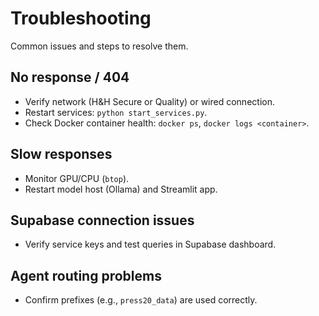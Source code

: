 # Troubleshooting

Common issues and steps to resolve them.

## No response / 404
- Verify network (H&H Secure or Quality) or wired connection.
- Restart services: `python start_services.py`.
- Check Docker container health: `docker ps`, `docker logs <container>`.

## Slow responses
- Monitor GPU/CPU (`btop`).
- Restart model host (Ollama) and Streamlit app.

## Supabase connection issues
- Verify service keys and test queries in Supabase dashboard.

## Agent routing problems
- Confirm prefixes (e.g., `press20_data`) are used correctly.

<!-- New supporting page created by assistant -->